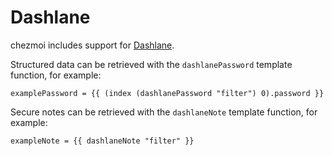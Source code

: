 # Dashlane

chezmoi includes support for [Dashlane][dashlane].

Structured data can be retrieved with the `dashlanePassword` template function,
for example:

```text
examplePassword = {{ (index (dashlanePassword "filter") 0).password }}
```

Secure notes can be retrieved with the `dashlaneNote` template function,
for example:

```text
exampleNote = {{ dashlaneNote "filter" }}
```

[dashlane]: https://dashlane.com
